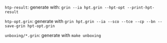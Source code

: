 `htp-result`: generate with: `grin --ia hpt.grin --hpt-opt --print-hpt-result`

`htp-opt.grin`: generate with `grin hpt.grin --ia --sco --tce --cp --bn --save-grin hpt-opt.grin`

`unboxing/*.grin`: generate with `make unboxing`
